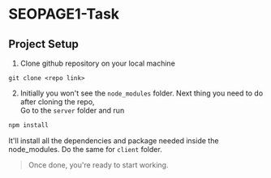 # SEOPAGE1-Task
## Project Setup

1. Clone github repository on your local machine

```
git clone <repo link>
```

2. Initially you won't see the `node_modules` folder. Next thing you need to do after cloning the repo,  
   Go to the `server` folder and run

```bash
npm install
```

It'll install all the dependencies and package needed inside the node_modules.
Do the same for `client` folder.

> Once done, you're ready to start working. 
